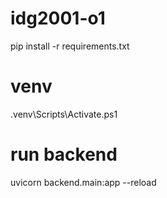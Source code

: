 # idg2001-o1

pip install -r requirements.txt


# venv

.venv\Scripts\Activate.ps1

# run  backend

uvicorn backend.main:app --reload